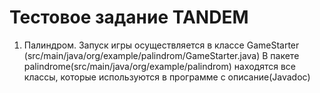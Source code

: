 # Тестовое задание TANDEM

1. Палиндром. 
   Запуск игры осуществляется в классе GameStarter (src/main/java/org/example/palindrom/GameStarter.java)
   В пакете palindrome(src/main/java/org/example/palindrom) находятся все классы, которые используются в программе
   с описание(Javadoc)